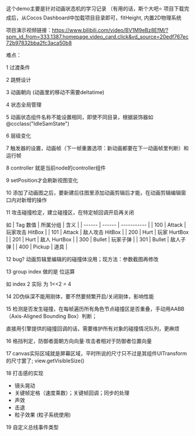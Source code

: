 这个demo主要是针对动画状态机的学习记录 （有用的话，斯个大吧⭐
项目下载完成后，从Cocos Dashboard中加载项目目录即可，fitHeight, 内置2D物理系统

项目演示视频链接：https://www.bilibili.com/video/BV1M9eBz8EfM/?spm_id_from=333.1387.homepage.video_card.click&vd_source=20edf767ec72b97832bba2fc3aca50b8

难点：

1 过渡条件

2 跳劈设计

3 动画朝向 (动画里的移动不需要deltatime)

4 状态全局管理

5 动画状态组件名称不能设置相同，即使不同目录，根据装饰器如@ccclass("IdleSamState")

6 层级变化

7 触发器的设置，动画帧（下一帧重置选项：新动画都要在下一动画帧里判断）和运行帧

8 controller 就是当前node的controller组件

9 setPosition才会刷新视图变化

10 添加了动画图之后，要新建后往图里添加动画剪辑后才能，在动画剪辑编辑窗口内对新增的操作

11 攻击碰撞检定，建立碰撞区，在特定帧回调开启再关闭

如
| Tag 数值 | 所属分组   | 含义          |
| ------ | ------ | ----------- |
| 100    | Attack | 玩家攻击 HitBox |
| 101    | Attack | 敌人攻击 HitBox |
| 200    | Hurt   | 玩家 HurtBox  |
| 201    | Hurt   | 敌人 HurtBox  |
| 300    | Bullet | 玩家子弹        |
| 301    | Bullet | 敌人子弹        |
| 400    | Pickup | 道具          |

12 bug? 动画剪辑里编辑的的碰撞体没用；现方法：参数截图再修改

13 group index 做的是 位运算

如
index 2 实际 为 1<<2 = 4

14 2D伪纵深不能用刚体，要不然要频繁开启/关闭刚体，影响性能

15 检测是否发生碰撞，在每帧遍历所有角色节点碰撞区是否重叠，手动用AABB（Axis-Aligned Bounding Box）判断；

直接用引擎提供的碰撞回调的话，需要维护所有对象的碰撞情况队列，更麻烦

16 格挡判定，防御者面朝方向向量·攻击者相对于防御者位置向量

17 canvas实际区域就是屏幕区域，平时所说的尺寸只不过是其组件UITransform的尺寸罢了; view.getVisibleSize()

18 打击感的实现
- 镜头晃动
- 关键帧定格（速度乘数）；关键帧回调；同步的处理
- 声效
- 击退
- 粒子效果 (粒子系统使用)

19 自定义总线事件类型